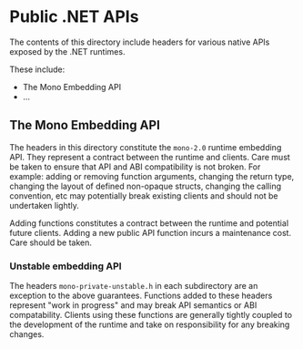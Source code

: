 # Public .NET APIs #

The contents of this directory include headers for various native APIs exposed
by the .NET runtimes.

These include:

- The Mono Embedding API
- ...

## The Mono Embedding API ##

The headers in this directory constitute the `mono-2.0` runtime embedding API.  They represent a
contract between the runtime and clients.  Care must be taken to ensure that API and ABI
compatibility is not broken.  For example: adding or removing function arguments, changing the
return type, changing the layout of defined non-opaque structs, changing the calling convention, etc
may potentially break existing clients and should not be undertaken lightly.

Adding functions constitutes a contract between the runtime and potential future clients.  Adding a
new public API function incurs a maintenance cost.  Care should be taken.

### Unstable embedding API ###

The headers `mono-private-unstable.h` in each subdirectory are an exception to the above guarantees.
Functions added to these headers represent "work in progress" and may break API semantics or ABI
compatability.  Clients using these functions are generally tightly coupled to the development of
the runtime and take on responsibility for any breaking changes.



